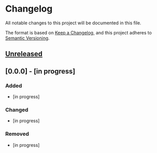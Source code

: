 # Changelog
All notable changes to this project will be documented in this file.

The format is based on [Keep a Changelog](https://keepachangelog.com/en/1.0.0/),
and this project adheres to [Semantic Versioning](https://semver.org/spec/v2.0.0.html).

## [Unreleased]

## [0.0.0] - [in progress]
### Added
- [in progress]

### Changed
- [in progress]

### Removed
- [in progress]

[Unreleased]: https://github.com/get-uncommon/vue-components/compare/v0.0.0...HEAD
